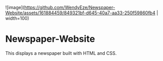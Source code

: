![image](https://github.com/WendyEze/Newspaper-Website/assets/161884459/849321bf-d645-40a7-aa33-250f59860fb4 | width=100)

# Newspaper-Website
This displays a newspaper built with HTML and CSS.
